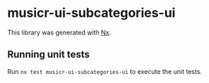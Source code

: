 # musicr-ui-subcategories-ui

This library was generated with [Nx](https://nx.dev).

## Running unit tests

Run `nx test musicr-ui-subcategories-ui` to execute the unit tests.

